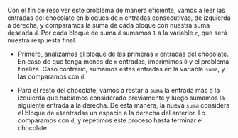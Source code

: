 Con el fin de resolver este problema de manera eficiente, vamos a leer las entradas del chocolate en bloques de `m` entradas consecutivas, de izquierda a derecha, y comparamos la suma de cada bloque con nuestra suma deseada `d`. Por cada bloque de suma `d` sumamos `1` a la variable `r`, que será nuestra respuesta final.

- Primero, analizamos el bloque de las primeras `m` entradas del chocolate. En caso de que tenga menos de `m` entradas, imprimimos `0` y el problema finaliza. Caso contrario, sumamos estas entradas en la variable `suma`, y las comparamos con `d`.

- Para el resto del chocolate, vamos a restar a `suma` la entrada más a la izquierda que habiamos considerado previamente y luego sumamos la siguiente entrada a la derecha. De esta manera, la nueva `suma` considera el bloque de `m$`entradas un espacio a la derecha del anterior. Lo comparamos con `d`, y repetimos este proceso hasta terminar el chocolate.
